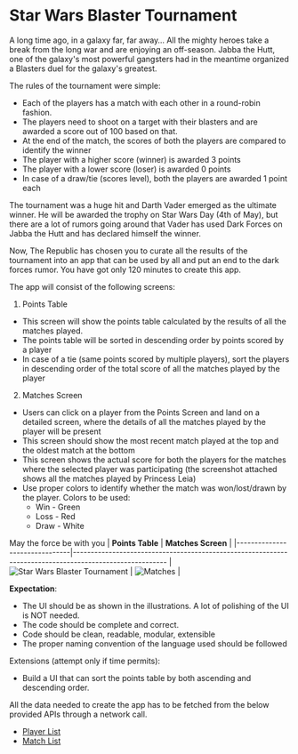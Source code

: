 # Star Wars Blaster Tournament
A long time ago, in a galaxy far, far away…
All the mighty heroes take a break from the long war and are enjoying an off-season. Jabba the Hutt, one of the galaxy's most powerful gangsters had in the meantime organized a Blasters duel for the galaxy's greatest.

The rules of the tournament were simple:
  - Each of the players has a match with each other in a round-robin fashion.
  - The players need to shoot on a target with their blasters and are awarded a score out of 100 based on that.
  - At the end of the match, the scores of both the players are compared to identify the winner
  - The player with a higher score (winner) is awarded 3 points
  - The player with a lower score (loser) is awarded 0 points
  - In case of a draw/tie (scores level), both the players are awarded 1 point each

The tournament was a huge hit and Darth Vader emerged as the ultimate winner. He will be awarded the trophy on Star Wars Day (4th of May), but there are a lot of rumors going around that Vader has used Dark Forces on Jabba the Hutt and has declared himself the winner.

Now,  The Republic has chosen you to curate all the results of the tournament into an app that can be used by all and put an end to the dark forces rumor. You have got only 120 minutes to create this app.

The app will consist of the following screens:

1. Points Table
  - This screen will show the points table calculated by the results of all the matches played.
  - The points table will be sorted in descending order by points scored by a player
  - In case of a tie (same points scored by multiple players), sort the players in descending order of the total score of all the matches played by the player

2. Matches Screen
  - Users can click on a player from the Points Screen and land on a detailed screen, where the details of all the matches played by the player will be present
  - This screen should show the most recent match played at the top and the oldest match at the bottom
  - This screen shows the actual score for both the players for the matches where the selected player was participating (the screenshot attached shows all the matches played by Princess Leia)
  - Use proper colors to identify whether the match was won/lost/drawn by the player. Colors to be used:
      - Win - Green
      - Loss - Red
      - Draw - White

May the force be with you
| **Points Table**               | **Matches Screen**                                                                                          |
|-------------------------------|--------------------------------------------------------------------------------------------------------
|![Star Wars Blaster Tournament](https://github.com/user-attachments/assets/8f6ebaeb-ef90-431e-865c-6df5b95c012c)   | ![Matches](https://github.com/user-attachments/assets/cf84e298-dcc1-4dd9-9fc6-4bf746508bbf)          |


**Expectation**: 
 - The UI should be as shown in the illustrations. A lot of polishing of the UI is NOT needed.
 - The code should be complete and correct.
 - Code should be clean, readable, modular, extensible
 - The proper naming convention of the language used should be followed

Extensions (attempt only if time permits):
 - Build a UI that can sort the points table by both ascending and descending order.

All the data needed to create the app has to be fetched from the below provided APIs through a network call. 

 - [Player List](https://jsonkeeper.com/b/IKQQ)
 - [Match List](https://jsonkeeper.com/b/JNYL)

